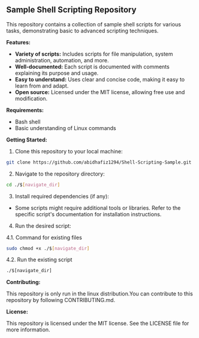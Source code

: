 ## Sample Shell Scripting Repository

This repository contains a collection of sample shell scripts for various tasks, demonstrating basic to advanced scripting techniques.

**Features:**

-   **Variety of scripts:** Includes scripts for file manipulation, system administration, automation, and more.
-   **Well-documented:** Each script is documented with comments explaining its purpose and usage.
-   **Easy to understand:** Uses clear and concise code, making it easy to learn from and adapt.
-   **Open source:** Licensed under the MIT license, allowing free use and modification.

**Requirements:**

-   Bash shell
-   Basic understanding of Linux commands

**Getting Started:**

1. Clone this repository to your local machine:

```bash
git clone https://github.com/abidhafiz1294/Shell-Scripting-Sample.git
```

2. Navigate to the repository directory:

```bash
cd ./$[navigate_dir]
```

3. Install required dependencies (if any):

-   Some scripts might require additional tools or libraries. Refer to the specific script's documentation for installation instructions.

4. Run the desired script:

4.1. Command for existing files

```bash
sudo chmod +x ./$[navigate_dir]
```

4.2. Run the existing script

```bash
./$[navigate_dir]
```

**Contributing:**

This repository is only run in the linux distribution.You can contribute to this repository by following CONTRIBUTING.md.

**License:**

This repository is licensed under the MIT license. See the LICENSE file for more information.
